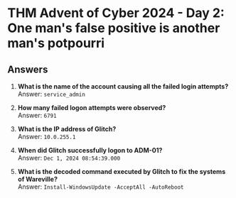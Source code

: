 # THM Advent of Cyber 2024 - Day 2: One man's false positive is another man's potpourri

## Answers

1. **What is the name of the account causing all the failed login attempts?**  
   Answer: `service_admin`

2. **How many failed logon attempts were observed?**  
   Answer: `6791`

3. **What is the IP address of Glitch?**  
   Answer: `10.0.255.1`

4. **When did Glitch successfully logon to ADM-01?**  
   Answer: `Dec 1, 2024 08:54:39.000`

5. **What is the decoded command executed by Glitch to fix the systems of Wareville?**  
   Answer: `Install-WindowsUpdate -AcceptAll -AutoReboot`
